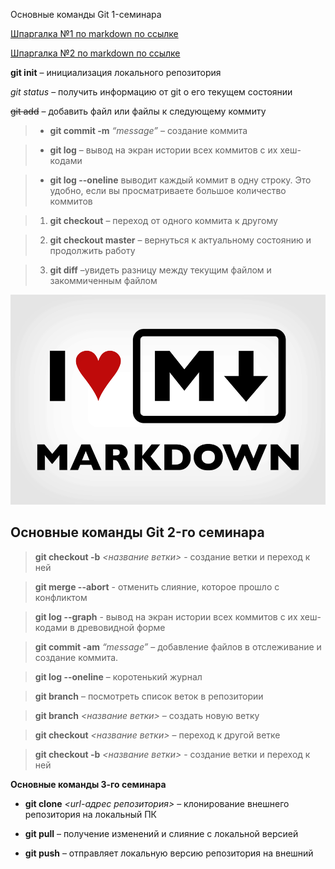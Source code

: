 Основные команды Git 1-семинара

[Шпаргалка №1 по markdown по ссылке](http://konvut.github.io/k50articles/)

[Шпаргалка №2 по markdown по ссылке](https://learn.microsoft.com/ru-ru/contribute/markdown-reference)

**git init** – инициализация локального репозитория

*git status* – получить информацию от git о его текущем состоянии

~~git add~~ – добавить файл или файлы к следующему коммиту

> + **git commit -m** *“message”* – создание коммита

> + **git log** – вывод на экран истории всех коммитов с их хеш-кодами

> + **git log --oneline** выводит каждый коммит в одну строку. Это удобно, если вы просматриваете большое количество коммитов

> 1. **git checkout** – переход от одного коммита к другому

> 2. **git checkout master** – вернуться к актуальному состоянию и продолжить работу

> 3. **git diff** –увидеть разницу между текущим файлом и закоммиченным файлом

![](1-01.png "текст всплывает при наведении")

## Основные команды Git 2-го семинара

> **git checkout  -b** *<название ветки>* - создание ветки и переход к ней

>**git merge --abort** - отменить слияние, которое прошло с конфликтом

>**git log --graph** - вывод на экран истории всех коммитов с их хеш-кодами в древовидной форме

>**git commit -am** *“message”* – добавление файлов в отслеживание и       создание коммита.

>**git log --oneline** – коротенький журнал

> **git branch** – посмотреть список веток в репозитории

> **git branch** *<название ветки>* – создать новую ветку

> **git checkout** *<название ветки>* – переход к другой ветке

>**git checkout -b** *<название ветки>* - создание ветки и переход к ней

**Основные команды 3-го семинара**

+ **git clone** *<url-адрес репозитория>* – клонирование внешнего репозитория на  локальный ПК

+ **git pull** – получение изменений и слияние с локальной версией

+ **git push** – отправляет локальную версию репозитория на внешний




